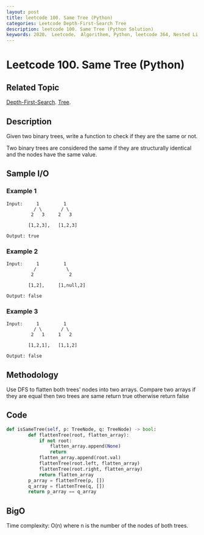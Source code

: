 ```yaml
---
layout: post
title: leetcode 100. Same Tree (Python)
categories: Leetcode Depth-First-Search Tree
description: leetcode 100. Same Tree (Python Solution)
keywords: 2020， Leetcode， Algorithem, Python, leetcode 364, Nested List Weight Sum II, zhenyu, Depth-First-Search, DFS, Depth First Search, Tree, tree
---
```


# Leetcode 100. Same Tree (Python)

## Related Topic
<a href="/categories/#Depth-First-Search" target="_blank"> Depth-First-Search</a>.
<a href="/categories/#Tree" target="_blank"> Tree</a>.

## Description

Given two binary trees, write a function to check if they are the same or not.

Two binary trees are considered the same if they are structurally identical and the nodes have the same value.

## Sample I/O

### Example 1
```
Input:     1         1
          / \       / \
         2   3     2   3

        [1,2,3],   [1,2,3]

Output: true
```

### Example 2
```
Input:     1         1
          /           \
         2             2

        [1,2],     [1,null,2]

Output: false
```

### Example 3
```
Input:     1         1
          / \       / \
         2   1     1   2

        [1,2,1],   [1,1,2]

Output: false
```


## Methodology
Use DFS to flatten both trees' nodes into two arrays. Compare two arrays if they are equal then two trees are same return true otherwise return false

## Code
```python
def isSameTree(self, p: TreeNode, q: TreeNode) -> bool:
        def flattenTree(root, flatten_array):
            if not root:
                flatten_array.append(None)
                return
            flatten_array.append(root.val)
            flattenTree(root.left, flatten_array)
            flattenTree(root.right, flatten_array)
            return flatten_array
        p_array = flattenTree(p, [])
        q_array = flattenTree(q, [])
        return p_array == q_array
```
## BigO
Time complexity: O(n) where n is the number of the nodes of both trees.
